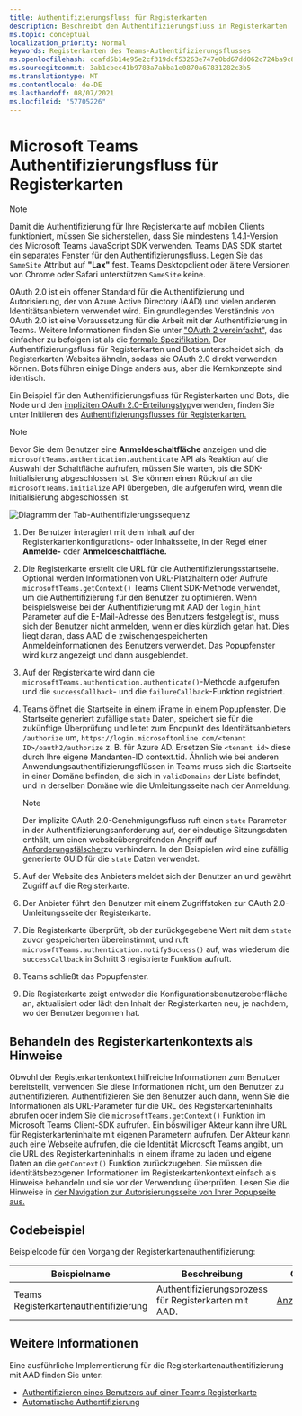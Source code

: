 ```yaml
---
title: Authentifizierungsfluss für Registerkarten
description: Beschreibt den Authentifizierungsfluss in Registerkarten
ms.topic: conceptual
localization_priority: Normal
keywords: Registerkarten des Teams-Authentifizierungsflusses
ms.openlocfilehash: ccafd5b14e95e2cf319dcf53263e747e0bd67dd062c724ba9c8b736ec6c547db
ms.sourcegitcommit: 3ab1cbec41b9783a7abba1e0870a67831282c3b5
ms.translationtype: MT
ms.contentlocale: de-DE
ms.lasthandoff: 08/07/2021
ms.locfileid: "57705226"
---
```

# <a name="microsoft-teams-authentication-flow-for-tabs"></a>Microsoft Teams Authentifizierungsfluss für Registerkarten

> [!NOTE]
> Damit die Authentifizierung für Ihre Registerkarte auf mobilen Clients funktioniert, müssen Sie sicherstellen, dass Sie mindestens 1.4.1-Version des Microsoft Teams JavaScript SDK verwenden.
> Teams DAS SDK startet ein separates Fenster für den Authentifizierungsfluss. Legen Sie das `SameSite` Attribut auf **"Lax"** fest. Teams Desktopclient oder ältere Versionen von Chrome oder Safari unterstützen `SameSite` keine.

OAuth 2.0 ist ein offener Standard für die Authentifizierung und Autorisierung, der von Azure Active Directory (AAD) und vielen anderen Identitätsanbietern verwendet wird. Ein grundlegendes Verständnis von OAuth 2.0 ist eine Voraussetzung für die Arbeit mit der Authentifizierung in Teams. Weitere Informationen finden Sie unter ["OAuth 2 vereinfacht",](https://aaronparecki.com/oauth-2-simplified/) das einfacher zu befolgen ist als die [formale Spezifikation.](https://oauth.net/2/) Der Authentifizierungsfluss für Registerkarten und Bots unterscheidet sich, da Registerkarten Websites ähneln, sodass sie OAuth 2.0 direkt verwenden können. Bots führen einige Dinge anders aus, aber die Kernkonzepte sind identisch.

Ein Beispiel für den Authentifizierungsfluss für Registerkarten und Bots, die Node und den [impliziten OAuth 2.0-Erteilungstyp](https://oauth.net/2/grant-types/implicit/)verwenden, finden Sie unter Initiieren des [Authentifizierungsflusses für Registerkarten.](~/tabs/how-to/authentication/auth-tab-aad.md#initiate-authentication-flow)

> [!NOTE]
> Bevor Sie dem Benutzer eine **Anmeldeschaltfläche** anzeigen und die `microsoftTeams.authentication.authenticate` API als Reaktion auf die Auswahl der Schaltfläche aufrufen, müssen Sie warten, bis die SDK-Initialisierung abgeschlossen ist. Sie können einen Rückruf an die `microsoftTeams.initialize` API übergeben, die aufgerufen wird, wenn die Initialisierung abgeschlossen ist.

![Diagramm der Tab-Authentifizierungssequenz](~/assets/images/authentication/tab_auth_sequence_diagram.png)

1. Der Benutzer interagiert mit dem Inhalt auf der Registerkartenkonfigurations- oder Inhaltsseite, in der Regel einer **Anmelde-** oder **Anmeldeschaltfläche.**
2. Die Registerkarte erstellt die URL für die Authentifizierungsstartseite. Optional werden Informationen von URL-Platzhaltern oder Aufrufe `microsoftTeams.getContext()` Teams Client SDK-Methode verwendet, um die Authentifizierung für den Benutzer zu optimieren. Wenn beispielsweise bei der Authentifizierung mit AAD der `login_hint` Parameter auf die E-Mail-Adresse des Benutzers festgelegt ist, muss sich der Benutzer nicht anmelden, wenn er dies kürzlich getan hat. Dies liegt daran, dass AAD die zwischengespeicherten Anmeldeinformationen des Benutzers verwendet. Das Popupfenster wird kurz angezeigt und dann ausgeblendet.
3. Auf der Registerkarte wird dann die `microsoftTeams.authentication.authenticate()`-Methode aufgerufen und die `successCallback`- und die `failureCallback`-Funktion registriert.
4. Teams öffnet die Startseite in einem iFrame in einem Popupfenster. Die Startseite generiert zufällige `state` Daten, speichert sie für die zukünftige Überprüfung und leitet zum Endpunkt des Identitätsanbieters `/authorize` um, `https://login.microsoftonline.com/<tenant ID>/oauth2/authorize` z. B. für Azure AD. Ersetzen Sie `<tenant id>` diese durch Ihre eigene Mandanten-ID context.tid.
Ähnlich wie bei anderen Anwendungsauthentifizierungsflüssen in Teams muss sich die Startseite in einer Domäne befinden, die sich in `validDomains` der Liste befindet, und in derselben Domäne wie die Umleitungsseite nach der Anmeldung.

    > [!NOTE]
    > Der implizite OAuth 2.0-Genehmigungsfluss ruft einen `state` Parameter in der Authentifizierungsanforderung auf, der eindeutige Sitzungsdaten enthält, um einen websiteübergreifenden Angriff auf [Anforderungsfälscher](https://en.wikipedia.org/wiki/Cross-site_request_forgery)zu verhindern. In den Beispielen wird eine zufällig generierte GUID für die `state` Daten verwendet.

5. Auf der Website des Anbieters meldet sich der Benutzer an und gewährt Zugriff auf die Registerkarte.
6. Der Anbieter führt den Benutzer mit einem Zugriffstoken zur OAuth 2.0-Umleitungsseite der Registerkarte.
7. Die Registerkarte überprüft, ob der zurückgegebene Wert mit dem `state` zuvor gespeicherten übereinstimmt, und ruft `microsoftTeams.authentication.notifySuccess()` auf, was wiederum die `successCallback` in Schritt 3 registrierte Funktion aufruft.
8. Teams schließt das Popupfenster.
9. Die Registerkarte zeigt entweder die Konfigurationsbenutzeroberfläche an, aktualisiert oder lädt den Inhalt der Registerkarten neu, je nachdem, wo der Benutzer begonnen hat.

## <a name="treat-tab-context-as-hints"></a>Behandeln des Registerkartenkontexts als Hinweise

Obwohl der Registerkartenkontext hilfreiche Informationen zum Benutzer bereitstellt, verwenden Sie diese Informationen nicht, um den Benutzer zu authentifizieren. Authentifizieren Sie den Benutzer auch dann, wenn Sie die Informationen als URL-Parameter für die URL des Registerkarteninhalts abrufen oder indem Sie die `microsoftTeams.getContext()` Funktion im Microsoft Teams Client-SDK aufrufen. Ein böswilliger Akteur kann ihre URL für Registerkarteninhalte mit eigenen Parametern aufrufen. Der Akteur kann auch eine Webseite aufrufen, die die Identität Microsoft Teams angibt, um die URL des Registerkarteninhalts in einem iframe zu laden und eigene Daten an die `getContext()` Funktion zurückzugeben. Sie müssen die identitätsbezogenen Informationen im Registerkartenkontext einfach als Hinweise behandeln und sie vor der Verwendung überprüfen. Lesen Sie die Hinweise in [der Navigation zur Autorisierungsseite von Ihrer Popupseite aus.](~/tabs/how-to/authentication/auth-tab-aad.md#navigate-to-the-authorization-page-from-your-popup-page)

## <a name="code-sample"></a>Codebeispiel

Beispielcode für den Vorgang der Registerkartenauthentifizierung:

| **Beispielname** | **Beschreibung** | **C#** | **Node.js** |
|-----------------|-----------------|-------------|------------|
| Teams Registerkartenauthentifizierung | Authentifizierungsprozess für Registerkarten mit AAD. | [Anzeigen](https://github.com/OfficeDev/Microsoft-Teams-Samples/tree/main/samples/app-complete-sample/csharp) | [Anzeigen](https://github.com/OfficeDev/Microsoft-Teams-Samples/tree/main/samples/app-complete-sample/nodejs) |

## <a name="more-details"></a>Weitere Informationen

Eine ausführliche Implementierung für die Registerkartenauthentifizierung mit AAD finden Sie unter:

* [Authentifizieren eines Benutzers auf einer Teams Registerkarte](~/tabs/how-to/authentication/auth-tab-AAD.md)
* [Automatische Authentifizierung](~/tabs/how-to/authentication/auth-silent-AAD.md)
